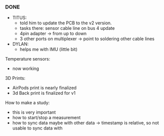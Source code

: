 ### DONE

- TITUS: 
	- told him to update the PCB to the v2 version.
	- tasks there: sensor cable line on bus 4 update
	- 4pin adapter -> from up to down 
	- 3 other ports on multiplexer -> point to soldering other cable lines
- DYLAN: 
	- helps me with IMU (little bit)

Temperature sensors:
- now working

3D Prints:
- AirPods print is nearly finalized
- 3d Back print is finalized for v1

How to make a study:
- this is very important
- how to start/stop a measurement
- how to sync data maybe with other data -> timestamp is relative, so not usable to sync data with
 


